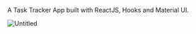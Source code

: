 A Task Tracker App built with ReactJS, Hooks and Material UI.

![Untitled](https://user-images.githubusercontent.com/42185328/128216525-29845b21-3b04-45e1-b07d-c79c3fceb176.png)


